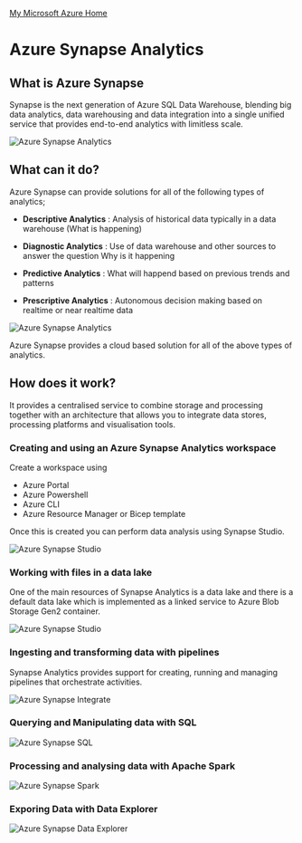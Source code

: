 [My Microsoft Azure Home](microsoft_learn_home.md)

# Azure Synapse Analytics

## What is Azure Synapse

Synapse is the next generation of Azure SQL Data Warehouse, blending big data analytics, data warehousing and data integration into a single unified service that provides end-to-end analytics with limitless scale.


![Azure Synapse Analytics](images/synapse_what_is_it.png)

## What can it do?

Azure Synapse can provide solutions for all of the following types of analytics;

* **Descriptive Analytics** : Analysis of historical data typically in a data warehouse (What is happening)

* **Diagnostic Analytics** : Use of data warehouse and other sources to answer the question Why is it happening

* **Predictive Analytics** : What will happend based on previous trends and patterns

* **Prescriptive Analytics** : Autonomous decision making based on realtime or near realtime data

![Azure Synapse Analytics](images/azure_synapse_analytics.png)


Azure Synapse provides a cloud based solution for all of the above types of analytics.


## How does it work? ##

It provides a centralised service to combine storage and processing together with an architecture that allows you to integrate data stores, processing platforms and visualisation tools.

### Creating and using an Azure Synapse Analytics workspace ###

Create a workspace using
* Azure Portal
* Azure Powershell
* Azure CLI
* Azure Resource Manager or Bicep template

Once this is created you can perform data analysis using Synapse Studio.


![Azure Synapse Studio](images/azure_synapse_studio.png)

### Working with files in a data lake ###

One of the main resources of Synapse Analytics is a data lake and there is a default data lake which is implemented as a linked service to Azure Blob Storage Gen2 container.

![Azure Synapse Studio](images/azure_synapse_data_lake.png)



### Ingesting and transforming data with pipelines ###

Synapse Analytics provides support for creating, running and managing pipelines that orchestrate activities.


![Azure Synapse Integrate](images/azure_synapse_integration.png)




### Querying and Manipulating data with SQL ###


![Azure Synapse SQL](images/azure_synapse_sql.png)


### Processing and analysing data with Apache Spark ###


![Azure Synapse Spark](images/azure_synapse_spark.png)


### Exporing Data with Data Explorer ###

![Azure Synapse Data Explorer](images/azure_synapse_data_explorer.png)


